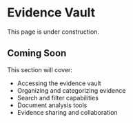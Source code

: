 # Evidence Vault

This page is under construction.

## Coming Soon

This section will cover:
- Accessing the evidence vault
- Organizing and categorizing evidence
- Search and filter capabilities
- Document analysis tools
- Evidence sharing and collaboration

